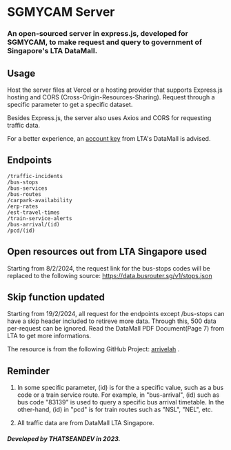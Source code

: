 # SGMYCAM Server
### An open-sourced server in express.js, developed for SGMYCAM, to make request and query to government of Singapore's LTA DataMall. 

## Usage
Host the server files at Vercel or a hosting provider that supports Express.js hosting and CORS (Cross-Origin-Resources-Sharing). Request through a specific parameter to get a specific dataset. 

Besides Express.js, the server also uses Axios and CORS for requesting traffic data. 

For a better experience, an <a target="_blank" href="https://datamall.lta.gov.sg/content/datamall/en/request-for-api.html">account key</a> from LTA's DataMall is advised. 

## Endpoints
```
/traffic-incidents
/bus-stops
/bus-services
/bus-routes
/carpark-availability
/erp-rates
/est-travel-times
/train-service-alerts
/bus-arrival/(id)
/pcd/(id)
```

## Open resources out from LTA Singapore used
Starting from 8/2/2024, the request link for the bus-stops codes will be replaced to the following source: <a target="_blank" href="https://data.busrouter.sg/v1/stops.json">https://data.busrouter.sg/v1/stops.json</a>

## Skip function updated
Starting from 19/2/2024, all request for the endpoints except /bus-stops can have a skip header included to retireve more data. Through this, 500 data per-request can be ignored. Read the DataMall PDF Document(Page 7) from LTA to get more informations. 

The resource is from the following GitHub Project: <a target="_blank" href="https://github.com/cheeaun/arrivelah">arrivelah</a> .

## Reminder
1. In some specific parameter, (id) is for the a specific value, such as a bus code or a train service route. For example, in "bus-arrival", (id) such as bus code "83139" is used to query a specific bus arrival timetable. In the other-hand, (id) in "pcd" is for train routes such as "NSL", "NEL", etc. 

2. All traffic data are from DataMall LTA Singapore.  

##### Developed by THATSEANDEV in 2023. 
